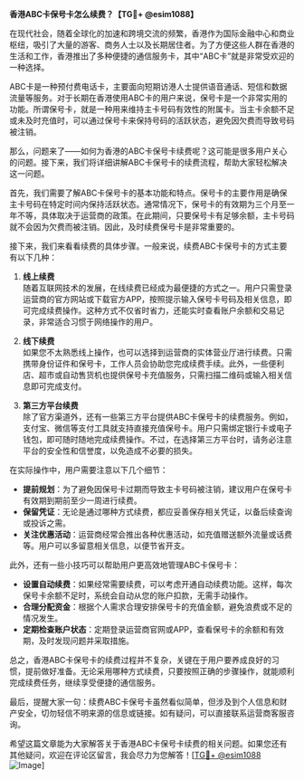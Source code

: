 **香港ABC卡保号卡怎么续费？【TG💪+ @esim1088】**

在现代社会，随着全球化的加速和跨境交流的频繁，香港作为国际金融中心和商业枢纽，吸引了大量的游客、商务人士以及长期居住者。为了方便这些人群在香港的生活和工作，香港推出了多种便捷的通信服务卡，其中“ABC卡”就是非常受欢迎的一种选择。

ABC卡是一种预付费电话卡，主要面向短期访港人士提供语音通话、短信和数据流量等服务。对于长期在香港使用ABC卡的用户来说，保号卡是一个非常实用的功能。所谓保号卡，就是一种用来维持主卡号码有效性的附属卡。当主卡余额不足或未及时充值时，可以通过保号卡来保持号码的活跃状态，避免因欠费而导致号码被注销。

那么，问题来了——如何为香港的ABC卡保号卡续费呢？这可能是很多用户关心的问题。接下来，我们将详细讲解ABC卡保号卡的续费流程，帮助大家轻松解决这一问题。

首先，我们需要了解ABC卡保号卡的基本功能和特点。保号卡的主要作用是确保主卡号码在特定时间内保持活跃状态。通常情况下，保号卡的有效期为三个月至一年不等，具体取决于运营商的政策。在此期间，只要保号卡有足够余额，主卡号码就不会因为欠费而被注销。因此，及时续费保号卡是非常重要的。

接下来，我们来看看续费的具体步骤。一般来说，续费ABC卡保号卡的方式主要有以下几种：

1. **线上续费**  
   随着互联网技术的发展，在线续费已经成为最便捷的方式之一。用户只需登录运营商的官方网站或下载官方APP，按照提示输入保号卡号码及相关信息，即可完成续费操作。这种方式不仅省时省力，还能实时查看账户余额和交易记录，非常适合习惯于网络操作的用户。

2. **线下续费**  
   如果您不太熟悉线上操作，也可以选择到运营商的实体营业厅进行续费。只需携带身份证件和保号卡，工作人员会协助您完成续费手续。此外，一些便利店、超市或自动售货机也提供保号卡充值服务，只需扫描二维码或输入相关信息即可完成支付。

3. **第三方平台续费**  
   除了官方渠道外，还有一些第三方平台提供ABC卡保号卡的续费服务。例如，支付宝、微信等支付工具就支持直接充值保号卡。用户只需绑定银行卡或电子钱包，即可随时随地完成续费操作。不过，在选择第三方平台时，请务必注意平台的安全性和信誉度，以免造成不必要的损失。

在实际操作中，用户需要注意以下几个细节：

- **提前规划**：为了避免因保号卡过期而导致主卡号码被注销，建议用户在保号卡有效期到期前至少一周进行续费。
- **保留凭证**：无论是通过哪种方式续费，都应妥善保存相关凭证，以备后续查询或投诉之需。
- **关注优惠活动**：运营商经常会推出各种优惠活动，如充值赠送额外流量或话费等。用户可以多留意相关信息，以便节省开支。

此外，还有一些小技巧可以帮助用户更高效地管理ABC卡保号卡：

- **设置自动续费**：如果经常需要续费，可以考虑开通自动续费功能。这样，每次保号卡余额不足时，系统会自动从您的账户扣款，无需手动操作。
- **合理分配资金**：根据个人需求合理安排保号卡的充值金额，避免浪费或不足的情况发生。
- **定期检查账户状态**：定期登录运营商官网或APP，查看保号卡的余额和有效期，及时发现问题并采取措施。

总之，香港ABC卡保号卡的续费过程并不复杂，关键在于用户要养成良好的习惯，提前做好准备。无论采用哪种方式续费，只要按照正确的步骤操作，就能顺利完成续费任务，继续享受便捷的通信服务。

最后，提醒大家一句：续费ABC卡保号卡虽然看似简单，但涉及到个人信息和财产安全，切勿轻信不明来源的信息或链接。如有疑问，可以直接联系运营商客服咨询。

希望这篇文章能为大家解答关于香港ABC卡保号卡续费的相关问题。如果您还有其他疑问，欢迎在评论区留言，我会尽力为您解答！[[TG💪+ @esim1088](https://t.me/s/esim1088) ![Image](https://i.postimg.cc/4NQfJmqS/Snipaste-2025-05-13-00-14-12.png)]